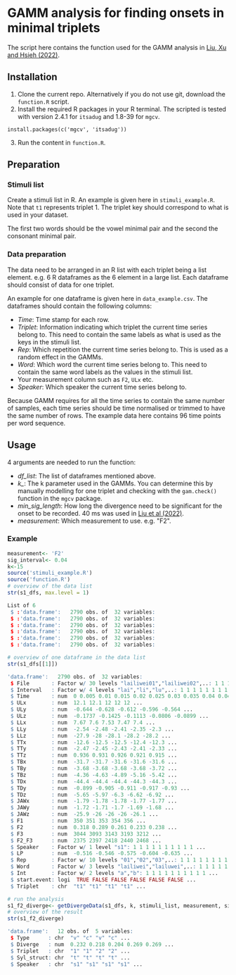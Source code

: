 # GAMM analysis for finding onsets in minimal triplets
The script here contains the function used for the GAMM analysis in [Liu, Xu and Hsieh (2022)](https://www.sciencedirect.com/science/article/abs/pii/S0095447021000917).
## Installation
1. Clone the current repo. Alternatively if you do not use git, download the `function.R` script.
2. Install the required R packages in your R terminal. The scripted is tested with version 2.4.1 for `itsadug` and 1.8-39 for `mgcv`.
```
install.packages(c('mgcv', 'itsadug'))
```
3. Run the content in `function.R`.
## Preparation
### Stimuli list
Create a stimuli list in R. An example is given here in `stimuli_example.R`. Note that `t1` represents triplet 1. The triplet key should correspond to what is used in your dataset.

The first two words should be the vowel minimal pair and the second the consonant minimal pair.
### Data preparation
The data need to be arranged in an R list with each triplet being a list element. e.g. 6 R dataframes as the 6 element in a large list. Each dataframe should consist of data for one triplet.

An example for one dataframe is given here in `data_example.csv`. The dataframes should contain the following columns:
- *Time*: Time stamp for each row.
- *Triplet*: Information indicating which triplet the current time series belong to. This need to contain the same labels as what is used as the keys in the stimuli list.
- *Rep*: Which repetition the current time series belong to. This is used as a random effect in the GAMMs.
- *Word*: Which word the current time series belong to. This need to contain the same word labels as the values in the stimuli list.
- Your measurement column such as `F2`, `ULx` etc.
- *Speaker*: Which speaker the current time series belong to.

Because GAMM requires for all the time series to contain the same number of samples, each time series should be time normalised or trimmed to have the same number of rows. The example data here contains 96 time points per word sequence.
## Usage
4 arguments are needed to run the function:
- *df_list*: The list of dataframes mentioned above.
- *k_*: The k parameter used in the GAMMs. You can determine this by manually modelling for one triplet and checking with the `gam.check()` function in the `mgcv` package.
- *min_sig_length*: How long the divergence need to be significant for the onset to be recorded. 40 ms was used in [Liu et al (2022)](https://www.sciencedirect.com/science/article/abs/pii/S0095447021000917).
- *measurement*: Which measurement to use. e.g. "F2".
### Example
```R
measurement<- 'F2'
sig_interval<- 0.04
k<-15
source('stimuli_example.R')
source('function.R')
# overview of the data list
str(s1_dfs, max.level = 1)
```
```R
List of 6
 $ :'data.frame':	2790 obs. of  32 variables:
 $ :'data.frame':	2790 obs. of  32 variables:
 $ :'data.frame':	2790 obs. of  32 variables:
 $ :'data.frame':	2790 obs. of  32 variables:
 $ :'data.frame':	2790 obs. of  32 variables:
 $ :'data.frame':	2790 obs. of  32 variables:
```
```R
# overview of one dataframe in the data list
str(s1_dfs[[1]])
```
```R
'data.frame':	2790 obs. of  32 variables:
 $ File       : Factor w/ 30 levels "lailiwei01","lailiwei02",..: 1 1 1 1 1 1 1 1 1 1 ...
 $ Interval   : Factor w/ 4 levels "lai","li","lu",..: 1 1 1 1 1 1 1 1 1 1 ...
 $ Time       : num  0 0.005 0.01 0.015 0.02 0.025 0.03 0.035 0.04 0.045 ...
 $ ULx        : num  12.1 12.1 12 12 12 ...
 $ ULy        : num  -0.644 -0.628 -0.612 -0.596 -0.564 ...
 $ ULz        : num  -0.1737 -0.1425 -0.1113 -0.0806 -0.0899 ...
 $ LLx        : num  7.67 7.6 7.53 7.47 7.4 ...
 $ LLy        : num  -2.54 -2.48 -2.41 -2.35 -2.3 ...
 $ LLz        : num  -27.9 -28 -28.1 -28.2 -28.2 ...
 $ TTx        : num  -12.6 -12.5 -12.5 -12.4 -12.3 ...
 $ TTy        : num  -2.47 -2.45 -2.43 -2.41 -2.33 ...
 $ TTz        : num  0.936 0.931 0.926 0.921 0.915 ...
 $ TBx        : num  -31.7 -31.7 -31.6 -31.6 -31.6 ...
 $ TBy        : num  -3.68 -3.68 -3.68 -3.68 -3.72 ...
 $ TBz        : num  -4.36 -4.63 -4.89 -5.16 -5.42 ...
 $ TDx        : num  -44.4 -44.4 -44.4 -44.3 -44.3 ...
 $ TDy        : num  -0.899 -0.905 -0.911 -0.917 -0.93 ...
 $ TDz        : num  -5.65 -5.97 -6.3 -6.62 -6.92 ...
 $ JAWx       : num  -1.79 -1.78 -1.78 -1.77 -1.77 ...
 $ JAWy       : num  -1.72 -1.71 -1.7 -1.69 -1.68 ...
 $ JAWz       : num  -25.9 -26 -26 -26 -26.1 ...
 $ F1         : num  350 351 353 354 356 ...
 $ F2         : num  0.318 0.289 0.261 0.233 0.238 ...
 $ F3         : num  3044 3093 3143 3193 3212 ...
 $ F2_F3      : num  2375 2397 2418 2440 2468 ...
 $ Speaker    : Factor w/ 1 level "s1": 1 1 1 1 1 1 1 1 1 1 ...
 $ LP         : num  -0.516 -0.546 -0.575 -0.604 -0.635 ...
 $ Rep        : Factor w/ 10 levels "01","02","03",..: 1 1 1 1 1 1 1 1 1 1 ...
 $ Word       : Factor w/ 3 levels "lailiwei","lailuwei",..: 1 1 1 1 1 1 1 1 1 1 ...
 $ Int        : Factor w/ 2 levels "a","b": 1 1 1 1 1 1 1 1 1 1 ...
 $ start.event: logi  TRUE FALSE FALSE FALSE FALSE FALSE ...
 $ Triplet    : chr  "t1" "t1" "t1" "t1" ...
```
```R
# run the analysis
s1_f2_diverge<- getDivergeData(s1_dfs, k, stimuli_list, measurement, sig_interval)
# overview of the result
str(s1_f2_diverge)
```
```R
'data.frame':	12 obs. of  5 variables:
 $ Type      : chr  "v" "c" "v" "c" ...
 $ Diverge   : num  0.232 0.218 0.204 0.269 0.269 ...
 $ Triplet   : chr  "1" "1" "2" "2" ...
 $ Syl_struct: chr  "t" "t" "t" "t" ...
 $ Speaker   : chr  "s1" "s1" "s1" "s1" ...
```
